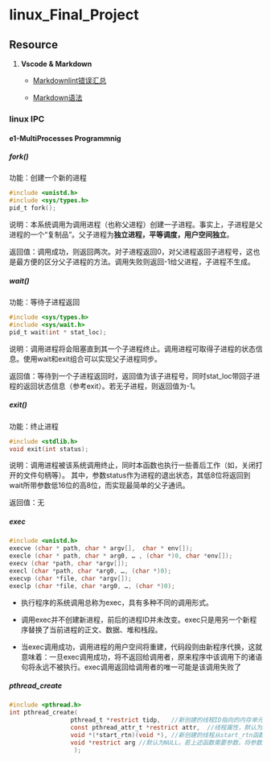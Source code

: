 # linux_Final_Project

## Resource

1. **Vscode & Markdown**

    - [Markdownlint错误汇总](https://juejin.cn/post/6844903938165047309)

    - [Markdown语法](https://zhuanlan.zhihu.com/p/56943330)

### linux IPC

#### e1-MultiProcesses Programmnig

##### fork()

功能：创建一个新的进程

```c
#include <unistd.h>
#include <sys/types.h>
pid_t fork();
```

说明：本系统调用为调用进程（也称父进程）创建一子进程。事实上，子进程是父进程的一个“复制品”。父子进程为**独立进程，平等调度，用户空间独立**。

返回值：调用成功，则返回两次。对子进程返回0，对父进程返回子进程号，这也是最方便的区分父子进程的方法。调用失败则返回-1给父进程，子进程不生成。

##### wait()

功能：等待子进程返回

```c
#include <sys/types.h>
#include <sys/wait.h>
pid_t wait(int * stat_loc);
```

说明：调用进程将会阻塞直到其一个子进程终止。调用进程可取得子进程的状态信息。使用wait和exit组合可以实现父子进程同步。

返回值：等待到一个子进程返回时，返回值为该子进程号，同时stat_loc带回子进程的返回状态信息（参考exit）。若无子进程，则返回值为-1。

##### exit()

功能：终止进程

```c
#include <stdlib.h>
void exit(int status);
```

说明：调用进程被该系统调用终止，同时本函数也执行一些善后工作（如，关闭打开的文件句柄等）。 其中，参数status作为进程的退出状态，其低8位将返回到wait所带参数低16位的高8位，而实现最简单的父子通讯。

返回值：无

##### exec

```c
#include <unistd.h>
execve (char * path, char * argv[],  char * env[]);
execle (char * path, char * arg0, … , (char *)0, char *env[]);
execv (char *path, char *argv[]);
execl (char *path, char *arg0, …, (char *)0);
execvp (char *file, char *argv[]);
execlp (char *file, char *arg0, …, (char *)0);
```

- 执行程序的系统调用总称为exec，具有多种不同的调用形式。

- 调用exec并不创建新进程，前后的进程ID并未改变。exec只是用另一个新程序替换了当前进程的正文、数据、堆和栈段。

- 当exec调用成功，调用进程的用户空间将重建，代码段则由新程序代换，这就意味着：一旦exec调用成功，将不返回给调用者，原来程序中该调用下的诸语句将永远不被执行。exec调用返回给调用者的唯一可能是该调用失败了

##### pthread_create

```c
#include <pthread.h>
int pthread_create(
                 pthread_t *restrict tidp,   //新创建的线程ID指向的内存单元。
                 const pthread_attr_t *restrict attr,  //线程属性，默认为NULL
                 void *(*start_rtn)(void *), //新创建的线程从start_rtn函数的地址开始运行
                 void *restrict arg //默认为NULL。若上述函数需要参数，将参数放入结构中并将地址作为arg传入。
                  );
```
